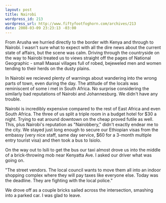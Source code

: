 ```yaml
--- 
layout: post
title: Nairobi
wordpress_id: 213
wordpress_url: http://www.fiftyfootfoghorn.com/archives/213
date: 2008-03-09 23:23:13 -03:00
---
```

From Arusha we hurried directly to the border with Kenya and through to Nairobi. I wasn't sure what to expect with all the dire news about the current state of affairs, but the scene was calm. Driving through the countryside on the way to Nairobi treated us to views straight off the pages of National Geographic - small Maasai villages full of robed, bejeweled men and women tending to their herds on the dusty plains.

In Nairobi we recieved plenty of warnings about wandering into the wrong parts of town, even during the day. The attitude of the locals was reminiscent of some i met in South Africa. No surprise considering the similarly bad reputations of Nairobi and Johannesburg. We didn't have any trouble.

Nairobi is incredibly expensive compared to the rest of East Africa and even South Africa. The three of us split a triple room in a budget hotel for $30 a night. Trying to eat around downtown on the cheap proved futile as well. This, plus Nairobi's reputation as "Nairobbery," didn't exactly endear me to the city. We stayed just long enough to secure our Ethiopian visas from the embassy (very nice staff, same day service, $60 for a 3-month multiple entry tourist visa) and then took a bus to Isiolo.

On the way out to Isili to get the bus our taxi almost drove us into the middle of a brick-throwing mob near Kenyatta Ave. I asked our driver what was going on.

"The street vendors. The local council wants to move them all into an indoor shopping complex where they will pay taxes like everyone else. Today was the deadline. They are fighting with the local police."

We drove off as a couple bricks sailed across the intersection, smashing into a parked car. I was glad to leave.
